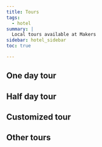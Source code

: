 ```yaml
---
title: Tours
tags:
  - hotel
summary: |
  Local tours available at Makers
sidebar: hotel_sidebar
toc: true

---
```


## One day tour

## Half day tour

## Customized tour

## Other tours
